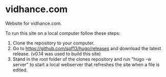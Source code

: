 # vidhance.com
Website for vidhance.com.

To run this site on a local computer follow these steps:
1. Clone the repository to your computer.
2. Go to https://github.com/spf13/hugo/releases and download the latest release. (v0.14 was used to build this site)
3. Stand in the root folder of the clones repository and run "hugo -w server" to start a local webserver that refreshes the site when a file is edited.
